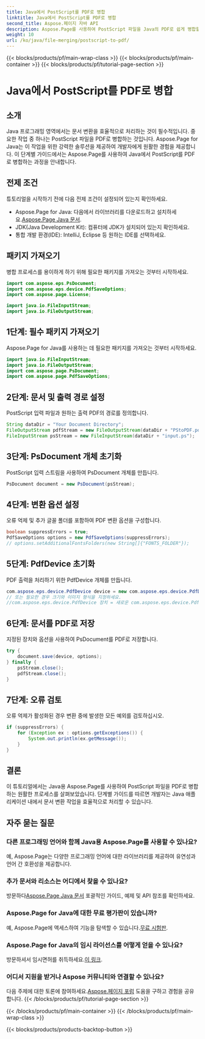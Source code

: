 ```yaml
---
title: Java에서 PostScript를 PDF로 병합
linktitle: Java에서 PostScript를 PDF로 병합
second_title: Aspose.페이지 자바 API
description: Aspose.Page를 사용하여 PostScript 파일을 Java의 PDF로 쉽게 병합할 수 있습니다. 원활한 문서 변환을 위한 포괄적인 튜토리얼, FAQ 및 리소스.
weight: 10
url: /ko/java/file-merging/postscript-to-pdf/
---
```


{{< blocks/products/pf/main-wrap-class >}}
{{< blocks/products/pf/main-container >}}
{{< blocks/products/pf/tutorial-page-section >}}

# Java에서 PostScript를 PDF로 병합

## 소개
Java 프로그래밍 영역에서는 문서 변환을 효율적으로 처리하는 것이 필수적입니다. 중요한 작업 중 하나는 PostScript 파일을 PDF로 병합하는 것입니다. Aspose.Page for Java는 이 작업을 위한 강력한 솔루션을 제공하여 개발자에게 원활한 경험을 제공합니다. 이 단계별 가이드에서는 Aspose.Page를 사용하여 Java에서 PostScript를 PDF로 병합하는 과정을 안내합니다.
## 전제 조건
튜토리얼을 시작하기 전에 다음 전제 조건이 설정되어 있는지 확인하세요.
-  Aspose.Page for Java: 다음에서 라이브러리를 다운로드하고 설치하세요.[Aspose.Page Java 문서](https://reference.aspose.com/page/java/).
- JDK(Java Development Kit): 컴퓨터에 JDK가 설치되어 있는지 확인하세요.
- 통합 개발 환경(IDE): IntelliJ, Eclipse 등 원하는 IDE를 선택하세요.
## 패키지 가져오기
병합 프로세스를 용이하게 하기 위해 필요한 패키지를 가져오는 것부터 시작하세요.
```java
import com.aspose.eps.PsDocument;
import com.aspose.eps.device.PdfSaveOptions;
import com.aspose.page.License;

import java.io.FileInputStream;
import java.io.FileOutputStream;
```
## 1단계: 필수 패키지 가져오기
Aspose.Page for Java를 사용하는 데 필요한 패키지를 가져오는 것부터 시작하세요.
```java
import java.io.FileInputStream;
import java.io.FileOutputStream;
import com.aspose.page.PsDocument;
import com.aspose.page.PdfSaveOptions;
```
## 2단계: 문서 및 출력 경로 설정
PostScript 입력 파일과 원하는 출력 PDF의 경로를 정의합니다.
```java
String dataDir = "Your Document Directory";
FileOutputStream pdfStream = new FileOutputStream(dataDir + "PStoPDF.pdf");
FileInputStream psStream = new FileInputStream(dataDir + "input.ps");
```
## 3단계: PsDocument 개체 초기화
PostScript 입력 스트림을 사용하여 PsDocument 개체를 만듭니다.
```java
PsDocument document = new PsDocument(psStream);
```
## 4단계: 변환 옵션 설정
오류 억제 및 추가 글꼴 폴더를 포함하여 PDF 변환 옵션을 구성합니다.
```java
boolean suppressErrors = true;
PdfSaveOptions options = new PdfSaveOptions(suppressErrors);
// options.setAdditionalFontsFolders(new String[]{"FONTS_FOLDER"});
```
## 5단계: PdfDevice 초기화
PDF 출력을 처리하기 위한 PdfDevice 개체를 만듭니다.
```java
com.aspose.eps.device.PdfDevice device = new com.aspose.eps.device.PdfDevice(pdfStream);
// 또는 필요한 경우 크기와 이미지 형식을 지정하세요.
//com.aspose.eps.device.PdfDevice 장치 = 새로운 com.aspose.eps.device.PdfDevice(pdfStream, new Dimension(595, 842));
```
## 6단계: 문서를 PDF로 저장
지정된 장치와 옵션을 사용하여 PsDocument를 PDF로 저장합니다.
```java
try {
    document.save(device, options);
} finally {
    psStream.close();
    pdfStream.close();
}
```
## 7단계: 오류 검토
오류 억제가 활성화된 경우 변환 중에 발생한 모든 예외를 검토하십시오.
```java
if (suppressErrors) {
    for (Exception ex : options.getExceptions()) {
        System.out.println(ex.getMessage());
    }
}
```
## 결론
이 튜토리얼에서는 Java용 Aspose.Page를 사용하여 PostScript 파일을 PDF로 병합하는 원활한 프로세스를 살펴보았습니다. 단계별 가이드를 따르면 개발자는 Java 애플리케이션 내에서 문서 변환 작업을 효율적으로 처리할 수 있습니다.
## 자주 묻는 질문
### 다른 프로그래밍 언어와 함께 Java용 Aspose.Page를 사용할 수 있나요?
예, Aspose.Page는 다양한 프로그래밍 언어에 대한 라이브러리를 제공하여 유연성과 언어 간 호환성을 제공합니다.
### 추가 문서와 리소스는 어디에서 찾을 수 있나요?
 방문하다[Aspose.Page Java 문서](https://reference.aspose.com/page/java/) 포괄적인 가이드, 예제 및 API 참조를 확인하세요.
### Aspose.Page for Java에 대한 무료 평가판이 있습니까?
 예, Aspose.Page에 액세스하여 기능을 탐색할 수 있습니다.[무료 시험판](https://releases.aspose.com/).
### Aspose.Page for Java의 임시 라이선스를 어떻게 얻을 수 있나요?
 방문하셔서 임시면허를 취득하세요.[이 링크](https://purchase.aspose.com/temporary-license/).
### 어디서 지원을 받거나 Aspose 커뮤니티와 연결할 수 있나요?
 다음 주제에 대한 토론에 참여하세요.[Aspose.페이지 포럼](https://forum.aspose.com/c/page/39) 도움을 구하고 경험을 공유합니다.
{{< /blocks/products/pf/tutorial-page-section >}}

{{< /blocks/products/pf/main-container >}}
{{< /blocks/products/pf/main-wrap-class >}}

{{< blocks/products/products-backtop-button >}}
